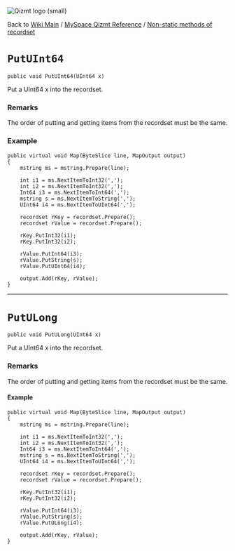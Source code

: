 <a href='Hidden comment: Image:'></a><img src='http://qizmt.googlecode.com/svn/wiki/images/Qizmt_logo_small.png' alt='Qizmt logo (small)' />

Back to <a href='Hidden comment: Link:'></a>[Wiki Main](Main.md) / [MySpace Qizmt Reference](MySpaceQizmtReference.md) / [Non-static methods of recordset](MySpaceQizmtReferenceRecordsetMethods.md)



# `PutUInt64` #
`public void PutUInt64(UInt64 x)`

Put a UInt64 x into the recordset.
### Remarks ###
The order of putting and getting items from the recordset must be the same.

### Example ###
```
public virtual void Map(ByteSlice line, MapOutput output)
{
    mstring ms = mstring.Prepare(line);

    int i1 = ms.NextItemToInt32(',');
    int i2 = ms.NextItemToInt32(',');
    Int64 i3 = ms.NextItemToInt64(',');
    mstring s = ms.NextItemToString(',');
    UInt64 i4 = ms.NextItemToUInt64(',');

    recordset rKey = recordset.Prepare();
    recordset rValue = recordset.Prepare();

    rKey.PutInt32(i1);
    rKey.PutInt32(i2);

    rValue.PutInt64(i3);
    rValue.PutString(s);
    rValue.PutUInt64(i4);

    output.Add(rKey, rValue);
} 
```

---




# `PutULong` #
`public void PutULong(UInt64 x)`

Put a UInt64 x into the recordset.
### Remarks ###
The order of putting and getting items from the recordset must be the same.

#### Example ####
```
public virtual void Map(ByteSlice line, MapOutput output)
{
    mstring ms = mstring.Prepare(line);

    int i1 = ms.NextItemToInt32(',');
    int i2 = ms.NextItemToInt32(',');
    Int64 i3 = ms.NextItemToInt64(',');
    mstring s = ms.NextItemToString(',');
    UInt64 i4 = ms.NextItemToUInt64(',');

    recordset rKey = recordset.Prepare();
    recordset rValue = recordset.Prepare();

    rKey.PutInt32(i1);
    rKey.PutInt32(i2);

    rValue.PutInt64(i3);
    rValue.PutString(s);
    rValue.PutULong(i4);

    output.Add(rKey, rValue);
} 
```